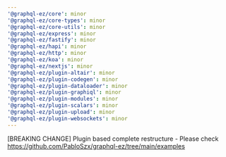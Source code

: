 ```yaml
---
'@graphql-ez/core': minor
'@graphql-ez/core-types': minor
'@graphql-ez/core-utils': minor
'@graphql-ez/express': minor
'@graphql-ez/fastify': minor
'@graphql-ez/hapi': minor
'@graphql-ez/http': minor
'@graphql-ez/koa': minor
'@graphql-ez/nextjs': minor
'@graphql-ez/plugin-altair': minor
'@graphql-ez/plugin-codegen': minor
'@graphql-ez/plugin-dataloader': minor
'@graphql-ez/plugin-graphiql': minor
'@graphql-ez/plugin-modules': minor
'@graphql-ez/plugin-scalars': minor
'@graphql-ez/plugin-upload': minor
'@graphql-ez/plugin-websockets': minor
---
```


[BREAKING CHANGE] Plugin based complete restructure - Please check https://github.com/PabloSzx/graphql-ez/tree/main/examples
